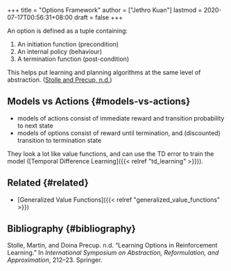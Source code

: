 +++
title = "Options Framework"
author = ["Jethro Kuan"]
lastmod = 2020-07-17T00:56:31+08:00
draft = false
+++

An option is defined as a tuple containing:

1.  An initiation function (precondition)
2.  An internal policy (behaviour)
3.  A termination function (post-condition)

This helps put learning and planning algorithms at the same level of
abstraction. ([Stolle and Precup, n.d.](#orgac0a5d6))

## Models vs Actions {#models-vs-actions}

- models of actions consist of immediate reward and transition
  probability to next state
- models of options consist of reward until termination, and
  (discounted) transition to termination state

They look a lot like value functions, and can use the TD error to train the
model ([Temporal Difference Learning]({{< relref "td_learning" >}})).

## Related {#related}

- [Generalized Value Functions]({{< relref "generalized_value_functions" >}})

## Bibliography {#bibliography}

<a id="orgac0a5d6"></a>Stolle, Martin, and Doina Precup. n.d. “Learning Options in Reinforcement Learning.” In _International Symposium on Abstraction, Reformulation, and Approximation_, 212–23. Springer.
